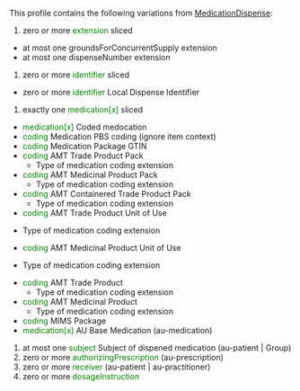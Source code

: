 This profile contains the following variations from [MedicationDispense](http://hl7.org/fhir/STU3/MedicationDispense):

1. zero or more <span style='color:green'> extension </span>  sliced
- at most one groundsForConcurrentSupply extension
- at most one dispenseNumber extension
1. zero or more <span style='color:green'> identifier </span>  sliced
* zero or more <span style='color:green'> identifier </span> Local Dispense Identifier
1. exactly one <span style='color:green'> medication[x] </span>  sliced
*  <span style='color:green'> medication[x] </span> Coded medocation
*  <span style='color:green'> coding </span> Medication PBS coding (ignore item context)
*  <span style='color:green'> coding </span> Medication Package GTIN
*  <span style='color:green'> coding </span> AMT Trade Product Pack
    -  Type of medication coding extension
*  <span style='color:green'> coding </span> AMT Medicinal Product Pack
    -  Type of medication coding extension
*  <span style='color:green'> coding </span> AMT Containered Trade Product Pack
    -  Type of medication coding extension
*  <span style='color:green'> coding </span> AMT Trade Product Unit of Use
 -  Type of medication coding extension
*  <span style='color:green'> coding </span> AMT Medicinal Product Unit of Use
  -  Type of medication coding extension
*  <span style='color:green'> coding </span> AMT Trade Product
   -  Type of medication coding extension
*  <span style='color:green'> coding </span> AMT Medicinal Product
    -  Type of medication coding extension
*  <span style='color:green'> coding </span> MIMS Package
*  <span style='color:green'> medication[x] </span> AU Base Medication (au-medication)
1. at most one <span style='color:green'> subject </span> Subject of dispened medication (au-patient \| Group)
1. zero or more <span style='color:green'> authorizingPrescription </span>  (au-prescription)
1. zero or more <span style='color:green'> receiver </span>  (au-patient \| au-practitioner)
1. zero or more <span style='color:green'> dosageInstruction </span> 